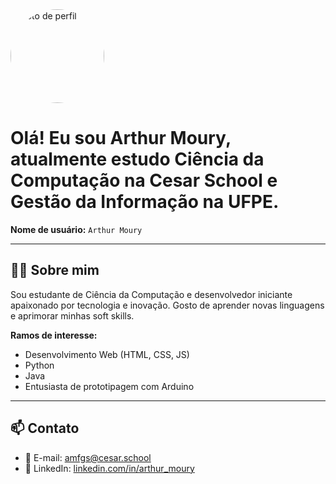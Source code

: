 <img src="https://avatars.githubusercontent.com/u/201236986?s=400&u=4c7bd35b81ec9ba556f283a025c187e6104f30fc&v=4" width="150" style="border-radius: 50%;" alt="Foto de perfil"/>

# Olá! Eu sou **Arthur Moury**, atualmente estudo Ciência da Computação na **Cesar School** e **Gestão da Informação** na UFPE.
**Nome de usuário:** `Arthur Moury`

---

## 🧑‍💻 Sobre mim

Sou estudante de Ciência da Computação e desenvolvedor iniciante apaixonado por tecnologia e inovação. Gosto de aprender novas linguagens e aprimorar minhas soft skills.

**Ramos de interesse:**
- Desenvolvimento Web (HTML, CSS, JS)
- Python
- Java
- Entusiasta de prototipagem com Arduino

---

## 📫 Contato

- 📧 E-mail: [amfgs@cesar.school](amfgs@cesar.school)  
- 🔗 LinkedIn: [linkedin.com/in/arthur_moury](https://www.linkedin.com/in/arthur-moury-fernandes-de-godoy-santos-3b7872353/)
